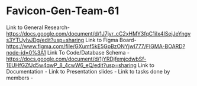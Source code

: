 # Favicon-Gen-Team-61
Link to General Research- https://docs.google.com/document/d/1J7jvr_cC2xHMY3fqC1iIx4ISejJeYngvs3YTUyIvJDg/edit?usp=sharing
Link to Figma Board- https://www.figma.com/file/GXumf5kE5GpBzONYjwI777/FIGMA-BOARD?node-id=0%3A1
Link To Code/Database Schema - https://docs.google.com/document/d/1jYRDjfemjcdwbSf-1EUHfGZfJd5w4qwP_8_4cwW6_eQ/edit?usp=sharing
Link to Documentation - 
Link to Presentation slides - 
Link to tasks done by members - 
